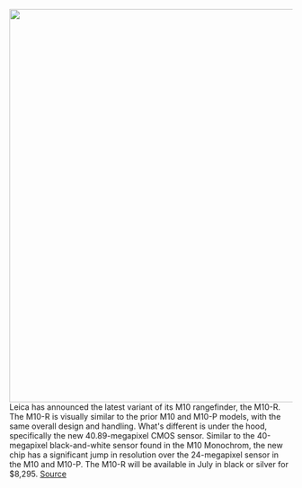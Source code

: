 <img src='https://cdn.vox-cdn.com/thumbor/YIPIhEB_Mi0IGDDUqtN2kWBrOUs=/0x0:2040x1360/1200x800/filters:focal(842x835:1168x1161)/cdn.vox-cdn.com/uploads/chorus_image/image/67065904/dseifert_200624_4070_0001.0.0.jpg' width='700px' /><br/>
Leica has announced the latest variant of its M10 rangefinder, the M10-R. The M10-R is visually similar to the prior M10 and M10-P models, with the same overall design and handling. What's different is under the hood, specifically the new 40.89-megapixel CMOS sensor. Similar to the 40-megapixel black-and-white sensor found in the M10 Monochrom, the new chip has a significant jump in resolution over the 24-megapixel sensor in the M10 and M10-P. The M10-R will be available in July in black or silver for $8,295.
<a href='https://www.theverge.com/2020/7/16/21324598/leica-m10-r-camera-rangefinder-specs-price-features-release-date'> Source <a/>